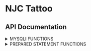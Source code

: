 # NJC Tattoo
## API Documentation
<details><summary>MYSQLI FUNCTIONS</summary>
<p>

<details><summary>CLAUSE FUNCTIONS</summary>
<p>

## $api->table($string, $params)
Returns the given query string with the specified tables.
To specify a single table, do
```php
$query = $api->table($query, $table);

Example:
$query = $api->select();
$query = $api->params($query, '*');
$query = $api->from($query);
$query = $api->table($query, 'table');
// $query = 'SELECT * FROM table';
```

To specify multiple tables, do
```php
$query = $api->table($query, array($arg1, $arg2, ..., $argN));

Example:
$query = $api->select();
$query = $api->params($query, '*');
$query = $api->from($query);
$query = $api->table($query, array('table1', 'table2'));
// $query = 'SELECT * FROM table1, table2';
```


## $api->join($type, $left, $right, $left_kv, $right_kv)
Returns a join clause string with the specified join type.

To construct a default JOIN (INNER), do
```php
$join_clause = $api->join('', 'tableLeft', 'tableRight', 'tableLeft.column', 'tableRight.column');
// $join_clause = '(tableLeft JOIN tableRight ON tableLeft.column=tableRight.column)';
```

To construct a LEFT JOIN, do
```php
$join_clause = $api->join('left', 'tableLeft', 'tableRight', 'tableLeft.column', 'tableRight.column');
// $join_clause = '(tableLeft LEFT JOIN tableRight ON tableLeft.column=tableRight.column)';
```

To construct a RIGHT JOIN, do
```php
$join_clause = $api->join('right', 'tableLeft', 'tableRight', 'tableLeft.column', 'tableRight.column');
// $join_clause = '(tableLeft RIGHT JOIN tableRight ON tableLeft.column=tableRight.column)';
```

To construct a nested JOIN, do
```php
$nested_join= $api->join('', 'table1', 'table2', 'table1.column', 'table2.column');

$join_clause = $api->join('', $nested_join, 'table3', 'table2.column', 'table3.column');
// $join_clause = '((table1 JOIN table2 ON table1.column=table2.column) JOIN table3 ON table2.column=table3.column)';
```


## $api->where($string, $cols, $params)
Returns the given query string with the specified SQL WHERE clause.
To specify a single condition, do
```php
$query = $api->where($query, $column, $param);

Example:
$query = $api->select();
$query = $api->params($query, '*');
$query = $api->from($query);
$query = $api->table($query, 'table');
$query = $api->where($query, 'column', 1);
// $query = 'SELECT * FROM table WHERE column=1';

Another example:
$query = $api->select();
$query = $api->params($query, '*');
$query = $api->from($query);
$query = $api->table($query, array('table1', 'table2'));
$query = $api->where($query, 'table1.column', 'table2.column');
// $query = 'SELECT * FROM table1, table2 WHERE table1.column=table2.column';
```


To specify multiple conditions, do
```php
$query = $api->order($query, array($arg1, $arg2, ..., $argN), array($arg1, $arg2, ..., $argN));

Example:
$query = $api->select();
$query = $api->params($query, '*');
$query = $api->from($query);
$query = $api->table($query, 'table');
$query = $api->order($query, array('column1', 'column2'), array('value1', 'value2'));
// $query = 'SELECT * FROM table WHERE column1=value1 AND column2=value2;
```


## $api->limit($string, $limit)
Returns the given query string with the specified limit.
```php
$query = $api->limit($query, $int);

Example:
$query = $api->select();
$query = $api->params($query, '*');
$query = $api->from($query);
$query = $api->table($query, 'table');
$query = $api->limit($query, 2);
// $query = 'SELECT * FROM table LIMIT 2';
```

## $api->order($string, $params)
Returns the given query string with the specified order.
To specify ordering by a single column, do
```php
$query = $api->order($query, $column);

Example:
$query = $api->select();
$query = $api->params($query, '*');
$query = $api->from($query);
$query = $api->table($query, 'table');
$query = $api->order($query, 'column ASC');
// $query = 'SELECT * FROM table ORDER BY column ASC';
```
To specify ordering by multiple columns, do
```php
$query = $api->order($query, array($arg1, $arg2, ..., $argN));

Example:
$query = $api->select();
$query = $api->params($query, '*');
$query = $api->from($query);
$query = $api->table($query, 'table');
$query = $api->order($query, array('column1 ASC', 'column2 DESC'));
// $query = 'SELECT * FROM table ORDER BY column1 ASC, column2 DESC';
```

</p>
</details>

<details><summary>SELECT FUNCTIONS</summary>
<p>

## $api->select()
Returns SQL SELECT to the calling string.
```php
$query = $api->select();
// $query = 'SELECT ';
```


## $api->params($string, $params)
Returns the given query string with its defined parameters.
To specify a single parameter, do
```php
$query = $api->params($query, '*');
// $query = 'SELECT * ';
```

To specify multiple parameters, do
```php
$query = $api->params($query, array($arg1, $arg2, ..., $argN));

Example:
$query = $api->select();
$query = $api->params($query, array('column1', 'column2', 'column3'));
// $query = 'SELECT column1, column2, column3 ';
```


## $api->from($string)
Returns the given query string with SQL FROM.
```php
$query = $api->select();
$query = $api->params($query, '*');
$query = $api->from($query);
// $query = 'SELECT * FROM ';
```

To construct a select query, do
```php
$query = $api->select();
$query = $api->params($query, '*');
$query = $api->from($query);
$query = $api->table($query, 'table');
// $query = 'SELECT * FROM table';
```

</p>
</details>

<details><summary>INSERT FUNCTIONS</summary>
<p>

## $api->insert()
Returns SQL INSERT to the calling string.
```php
$query = $api->insert();
// $query = 'INSERT INTO ';
```


## $api->columns($string, $params = array())
Returns the given query string with the specified columns to insert values at.
```php
$query = $api->columns($query, array($arg1, $arg2, ..., $argN));

Example:
$query = $api->insert();
$query = $api->table($query, 'table');
$query = $api->columns($query, array('column1', 'column2', 'column3'));
// $query = 'INSERT INTO table (column1, column2, column3) ';
```


## $api->values($string)
Returns the given query string with SQL VALUES.
```php
$query = $api->insert();
$query = $api->table($query, 'table');
$query = $api->columns($query, array('column1', 'column2'));
$query = $api->values($query);
// $query = 'INSERT INTO table (column1, column2) VALUES ';
```

To construct an insert query, do
```php
$query = $api->insert();
$query = $api->table($query, 'table');
$query = $api->columns($query, array('column1', 'column2', 'column3'));
$query = $api->values($query);
$query = $api->columns($query, array('value1', 'value2', 'value3'));
// $query = 'INSERT INTO table (column1, column2, column3) VALUES (value1, value2, value3)';
```

</p>
</details>

<details><summary>UPDATE FUNCTIONS</summary>
<p>

## $api->update()
Returns SQL UPDATE to the calling string.
```php
$query = $api->update();
// $query = 'UPDATE ';
```


## $api->set($string, $cols, $params)
Returns the given query string with the specified column-value pairs.
To specify a single column-value pair, do
```php
$query = $api->set($query, $column, $value);
```

To specify multiple column-value pairs, do
```php
$query = $api->set($query, array($col1, $col2, ..., $colN), array($value1, $value2, ..., $valueN));

Example:
$query = $api->update();
$query = $api->table($query, 'table');
$query = $api->set($query, array('column1', 'column2', 'column3'), array('value1', 'value2', 'value3'));
// $query = 'UPDATE table SET column1=value1, column2=value2, column3=value3 ';
```

To construct an update query, do
```php
$query = $api->update();
$query = $api->table($query, 'table');
$query = $api->set($query, array('column1', 'column2', 'column3'), array('value1', 'value2', 'value3'));
$query = $api->where($query, 'column', 'value');
// $query = 'UPDATE table SET column1=value1, column2=value2, column3=value3 WHERE column=value';
```

</p>
</details>

DELETE FUNCTION
## $api->delete()
Returns SQL DELETE to the calling string.
```php
$query = $api->delete();
// $query = 'DELETE ';
```

To construct a delete query, do
```php
$query = $api->delete();
$query = $api->from($query);
$query = $api->table($query, 'table');
$query = $api->where($query, 'column', 'value');
// $query = 'DELETE FROM table WHERE column=value';
```

</p>
</details>

<details><summary>PREPARED STATEMENT FUNCTIONS</summary>
<p>

## $api->prepare($query)
Prepares the given SQL query string for execution. If successful, $api->prepare() returns a statement object, else, it returns false.
```php
$query = $api->select();
$query = $api->params($query, '*');
$query = $api->from($query);
$query = $api->table($query, 'table');

$statement = $api->prepare($query);
```


## $api->execute(&$statement)
Executes the given prepared statement. If successful, $api->execute() returns true, else, it returns false.
```php
$query = $api->select();
...
$statement = $api->prepare($query);
$boolean = $api->execute($statement);
```


## $api->store_result(&$statement)
Stores the result set of a successfully executed statement in an internal buffer. If successful, $api->execute() returns true, else, it returns false.
```php
$query = $api->select();
...
$api->execute($statement);
$boolean = $api->store_result($statement);
```


## $api->get_result(&$statement)
Gets the result set of a prepared statement. If the prepared statement was successfully executed, $api->get_result() returns it's result set, else, it returns false.
```php
$query = $api->select();
...
$api->execute($statement);
$res = $api->get_result($statement);
```


## $api->num_rows($res)
Returns the number of rows in a given result set. If no rows are found, $api->num_rows() returns 0.
```php
$query = $api->select();
...
$res = $api->get_result($statement);
$count = $api->num_rows($res);
```


## $api->fetch_assoc(&$result)
Fetches a single row from a given result set. $api->fetch_assoc() returns an associative array representing the fetched row, null if there are no more rows in the result set, or false on failure.
```php
$query = $api->select();
...
$res = $api->get_result($statement);
$row = $api->fetch_assoc($res);
```


## $api->fetch_assoc(&$statement)
Frees the memory associated with a result.
```php
$query = $api->select();
...
$statement = $api->prepare($query);
...
$api->free($statement);
```


## $api->close(&$statement)
Closes the given prepared statement. If successful, $api->close() returns true, else, false.
```php
$query = $api->select();
...
$statement = $api->prepare($query);
...
$api->free($statement);
$boolean = $api->close($statement);
```

</p>
</details>

</p>
</details>